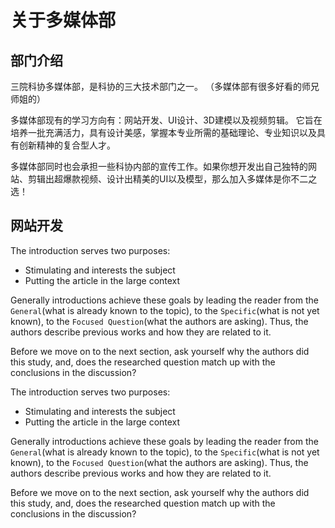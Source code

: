 # 关于多媒体部

## 部门介绍

三院科协多媒体部，是科协的三大技术部门之一。 （多媒体部有很多好看的师兄师姐的） 

多媒体部现有的学习方向有：网站开发、UI设计、3D建模以及视频剪辑。 它旨在培养一批充满活力，具有设计美感，掌握本专业所需的基础理论、专业知识以及具有创新精神的复合型人才。

多媒体部同时也会承担一些科协内部的宣传工作。如果你想开发出自己独特的网站、剪辑出超爆款视频、设计出精美的UI以及模型，那么加入多媒体是你不二之选！

## 网站开发

The introduction serves two purposes:

- Stimulating and interests the subject
- Putting the article in the large context

Generally introductions achieve these goals by leading the reader from the `General`(what is already known to the topic), to the `Specific`(what is not yet known), to the `Focused Question`(what the authors are asking). Thus, the authors describe previous works and how they are related to it.

Before we move on to the next section, ask yourself why the authors did this study, and, does the researched question match up with the conclusions in the discussion?

The introduction serves two purposes:

- Stimulating and interests the subject
- Putting the article in the large context

Generally introductions achieve these goals by leading the reader from the `General`(what is already known to the topic), to the `Specific`(what is not yet known), to the `Focused Question`(what the authors are asking). Thus, the authors describe previous works and how they are related to it.

Before we move on to the next section, ask yourself why the authors did this study, and, does the researched question match up with the conclusions in the discussion?
